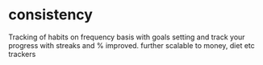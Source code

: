 # consistency
Tracking of habits on frequency basis with goals setting and track your progress with streaks and % improved. further scalable to money, diet etc trackers
